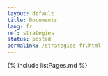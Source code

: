 ```yaml
---
layout: default
title: Documents
lang: fr
ref: strategies
status: posted
permalink: /strategies-fr.html
---
```


{% include listPages.md %}

